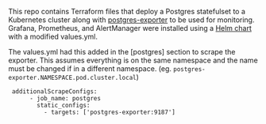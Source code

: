 This repo contains Terraform files that deploy a Postgres statefulset to a Kubernetes cluster along with [postgres-exporter](https://github.com/prometheus-community/postgres_exporter) to be used for monitoring. Grafana, Prometheus, and AlertManager were installed using a [Helm chart](https://github.com/prometheus-operator/kube-prometheus) with a modified values.yml.

The values.yml had this added in the [postgres] section to scrape the exporter. This assumes everything is on the same namespace and the name must be changed if in a different namespace. (eg. `postgres-exporter.NAMESPACE.pod.cluster.local`)

```
 additionalScrapeConfigs:
      - job_name: postgres
        static_configs:
          - targets: ['postgres-exporter:9187']
```